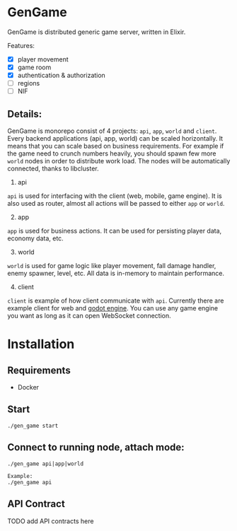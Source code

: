 # GenGame

GenGame is distributed generic game server, written in Elixir.

Features:

- [x] player movement
- [x] game room
- [x] authentication & authorization
- [ ] regions
- [ ] NIF

## Details:

GenGame is monorepo consist of 4 projects: `api`, `app`, `world` and `client`. Every backend applications (api, app, world) can be scaled horizontally. It means that you can scale based on business requirements. For example if the game need to crunch numbers heavily, you should spawn few more `world` nodes in order to distribute work load. The nodes will be automatically connected, thanks to libcluster.

1. api

`api` is used for interfacing with the client (web, mobile, game engine). It is also used as router, almost all actions will be passed to either `app` or `world`.

2. app

`app` is used for business actions. It can be used for persisting player data, economy data, etc.

3. world

`world` is used for game logic like player movement, fall damage handler, enemy spawner, level, etc. All data is in-memory to maintain performance.

4. client

`client` is example of how client communicate with `api`. Currently there are example client for web and [godot engine](https://godotengine.org). You can use any game engine you want as long as it can open WebSocket connection.

# Installation

## Requirements

- Docker

## Start

```
./gen_game start
```

## Connect to running node, attach mode:

```
./gen_game api|app|world

Example:
./gen_game api
```

## API Contract

TODO add API contracts here
